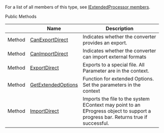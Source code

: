 For a list of all members of this type, see [IExtendedProcessor members](Eplan.EplApi.AFu~Eplan.EplApi.ApplicationFramework.IExtendedProcessor_members.html).

Public Methods

|  | Name | Description |
| --- | --- | --- |
| Method | [CanExportDirect](Eplan.EplApi.AFu~Eplan.EplApi.ApplicationFramework.IExtendedProcessor~CanExportDirect.html) | Indicates whether the converter provides an export. |
| Method | [CanImportDirect](Eplan.EplApi.AFu~Eplan.EplApi.ApplicationFramework.IExtendedProcessor~CanImportDirect.html) | Indicates whether the converter can import external formats |
| Method | [ExportDirect](Eplan.EplApi.AFu~Eplan.EplApi.ApplicationFramework.IExtendedProcessor~ExportDirect.html) | Exports to a special file. All Parameter are in the context. |
| Method | [GetExtendedOptions](Eplan.EplApi.AFu~Eplan.EplApi.ApplicationFramework.IExtendedProcessor~GetExtendedOptions.html) | Function for extended Options. Set the parameters in the context |
| Method | [ImportDirect](Eplan.EplApi.AFu~Eplan.EplApi.ApplicationFramework.IExtendedProcessor~ImportDirect.html) | Imports the file to the system EContext may point to an EProgress object to support a progress bar. Returns true if successful. |

